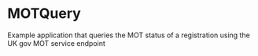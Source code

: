 # MOTQuery
Example application that queries the MOT status of a registration using the UK gov MOT service endpoint
